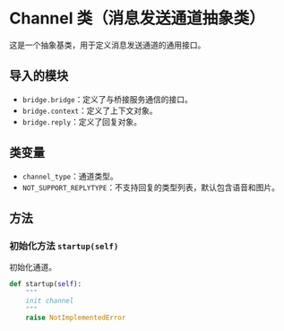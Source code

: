 # Channel 类（消息发送通道抽象类）

这是一个抽象基类，用于定义消息发送通道的通用接口。

## 导入的模块

- `bridge.bridge`：定义了与桥接服务通信的接口。
- `bridge.context`：定义了上下文对象。
- `bridge.reply`：定义了回复对象。

## 类变量

- `channel_type`：通道类型。
- `NOT_SUPPORT_REPLYTYPE`：不支持回复的类型列表，默认包含语音和图片。

## 方法

### 初始化方法 `startup(self)`

初始化通道。

```python
def startup(self):
    """
    init channel
    """
    raise NotImplementedError